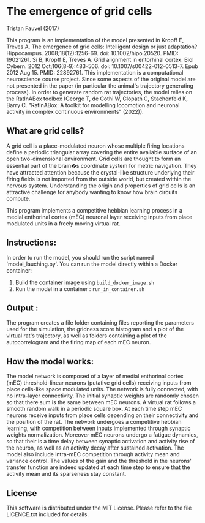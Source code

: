# The emergence of grid cells
Tristan Fauvel (2017)

This program is an implementation of the model presented in Kropff E, Treves A. The emergence of grid cells: Intelligent design or just adaptation? Hippocampus. 2008;18(12):1256-69. doi: 10.1002/hipo.20520. PMID: 19021261.
Si B, Kropff E, Treves A. Grid alignment in entorhinal cortex. Biol Cybern. 2012 Oct;106(8-9):483-506. doi: 10.1007/s00422-012-0513-7. Epub 2012 Aug 15. PMID: 22892761.
This implementation is a computational neuroscience course project. Since some aspects of the original model are not presented in the paper (in particular the animal's trajectory generating process). In order to generate random rat trajectories, the model relies on the RatInABox toolbox (George T, de Cothi W, Clopath C, Stachenfeld K, Barry C. "RatInABox: A toolkit for modelling locomotion and neuronal activity in complex continuous environments" (2022)).

## What are grid cells?
A grid cell is a place-modulated neuron whose multiple firing locations define a periodic triangular array covering the entire available surface of an open two-dimensional environment. 
Grid cells are thought to form an essential part of the brain�s coordinate system for metric navigation. 
They have attracted attention because the crystal-like structure underlying their firing fields is not imported from the outside world, but created within the nervous system. Understanding the origin and properties of grid cells is an attractive challenge for anybody wanting to know how brain circuits compute. 

This program implements a competitive hebbian learning process in a medial enthorinal cortex (mEC) neuronal layer receiving inputs from place modulated units in a freely moving virtual rat. 

## Instructions: 

In order to run the model, you should run the script named 'model_lauching.py'. You can run the model directly within a Docker container: 
1. Build the container image using `build_docker_image.sh`
2. Run the model in a container : `run_in_container.sh`


## Output :

The program creates a file folder containing files reporting the parameters used for the simulation, the gridness score histogram and a plot of the virtual rat's trajectory, as well as folders containing a plot of the autocorrelogram and the firing map of each mEC neuron.


## How the model works:

The model network is composed of a layer of medial enthorinal cortex (mEC) threshold-linear neurons (putative grid cells) receiving inputs from place cells-like space modulated units.
The network is fully connected, with no intra-layer connectivity. The initial synaptic weights are randomly chosen so that there sum is the same between mEC neurons.
A virtual rat follows a smooth random walk in a periodic square box. At each time step mEC neurons receive inputs from place cells depending on their connectivity and the position of the rat.
The network undergoes a competitive hebbian learning, with competition between inputs implemented through synaptic weights normalization. Moreover mEC neurons undergo a fatigue dynamics, so that their
is a time delay between synaptic activation and activity rise of the neuron, as well as an activity decay after sustained activation.
The model also include intra-mEC competition through activity mean and variance control. The values of the gain and the threshold in the neurons' transfer function are indeed updated at each time step to ensure 
that the activity mean and its sparseness stay constant.


## License
This software is distributed under the MIT License. Please refer to the file LICENCE.txt included for details.
